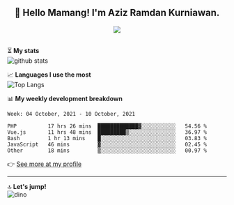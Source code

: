 <h2 align="center">👋 Hello Mamang! I'm Aziz Ramdan Kurniawan.</h2>  
<p align="center">
  <img src="https://komarev.com/ghpvc/?username=azizramdan"> <br><br>
</p>
    
⏳ **My stats**  
![github stats](https://github-readme-stats.vercel.app/api?username=azizramdan&show_icons=true&count_private=true&title_color=000&hide_border=true&hide_title=true)  

📈 **Languages I use the most**  
![Top Langs](https://github-readme-stats.vercel.app/api/top-langs/?username=azizramdan&layout=compact&langs_count=6&hide=tsql&hide_border=true&hide_title=true&exclude_repo=Futsal-Go,Futsal-Go-Admin,Sistem-Informasi-Sensus-Harian-Rawat-Inap)  

📊 **My weekly development breakdown**
<!--START_SECTION:waka-->
```text
Week: 04 October, 2021 - 10 October, 2021

PHP          17 hrs 26 mins  █████████████▓░░░░░░░░░░░   54.56 % 
Vue.js       11 hrs 48 mins  █████████▒░░░░░░░░░░░░░░░   36.97 % 
Bash         1 hr 13 mins    █░░░░░░░░░░░░░░░░░░░░░░░░   03.83 % 
JavaScript   46 mins         ▓░░░░░░░░░░░░░░░░░░░░░░░░   02.45 % 
Other        18 mins         ▒░░░░░░░░░░░░░░░░░░░░░░░░   00.97 % 
```
<!--END_SECTION:waka-->
👉 [See more at my profile](https://wakatime.com/@azizramdan)
***
🔝 **Let's jump!**  
![dino](https://raw.githubusercontent.com/azizramdan/azizramdan/master/dino.gif)  

